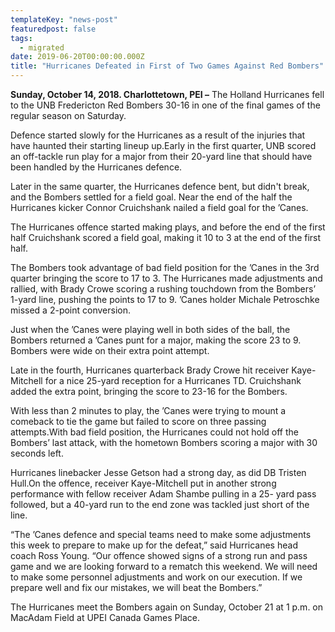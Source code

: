 ```yaml
---
templateKey: "news-post"
featuredpost: false
tags:
  - migrated
date: 2019-06-20T00:00:00.000Z
title: "Hurricanes Defeated in First of Two Games Against Red Bombers"
---
```

 
**Sunday, October 14, 2018. Charlottetown, PEI –** The Holland Hurricanes fell to the UNB Fredericton Red Bombers 30-16 in one of the final games of the regular season on Saturday.

Defence started slowly for the Hurricanes as a result of the injuries that have haunted their starting lineup up.Early in the first quarter, UNB scored an off-tackle run play for a major from their 20-yard line that should have been handled by the Hurricanes defence.

Later in the same quarter, the Hurricanes defence bent, but didn't break, and the Bombers settled for a field goal. Near the end of the half the Hurricanes kicker Connor Cruichshank nailed a field goal for the ’Canes.

The Hurricanes offence started making plays, and before the end of the first half Cruichshank scored a field goal, making it 10 to 3 at the end of the first half.

The Bombers took advantage of bad field position for the ’Canes in the 3rd quarter bringing the score to 17 to 3. The Hurricanes made adjustments and rallied, with Brady Crowe scoring a rushing touchdown from the Bombers’ 1-yard line, pushing the points to 17 to 9.  ’Canes holder Michale Petroschke missed a 2-point conversion.

Just when the ’Canes were playing well in both sides of the ball, the Bombers returned a ’Canes punt for a major, making the score 23 to 9. Bombers were wide on their extra point attempt.

Late in the fourth, Hurricanes quarterback Brady Crowe hit receiver Kaye-Mitchell for a nice 25-yard reception for a Hurricanes TD. Cruichshank added the extra point, bringing the score to 23-16 for the Bombers.

With less than 2 minutes to play, the ’Canes were trying to mount a comeback to tie the game but failed to score on three passing attempts.With bad field position, the Hurricanes could not hold off the Bombers’ last attack, with the hometown Bombers scoring a major with 30 seconds left.

Hurricanes linebacker Jesse Getson had a strong day, as did DB Tristen Hull.On the offence, receiver Kaye-Mitchell put in another strong  performance with fellow receiver Adam Shambe pulling in a 25- yard pass followed, but a 40-yard run to the end zone was tackled just short of the line.

“The ’Canes defence and special teams need to make some adjustments this week to prepare to make up for the defeat,” said Hurricanes head coach Ross Young. “Our offence showed signs of a strong run and pass game and we are looking forward to a rematch this weekend. We will need to make some personnel adjustments and work on our execution. If we prepare well and fix our mistakes, we will beat the Bombers.”

The Hurricanes meet the Bombers again on Sunday, October 21 at 1 p.m. on MacAdam Field at UPEI Canada Games Place.
